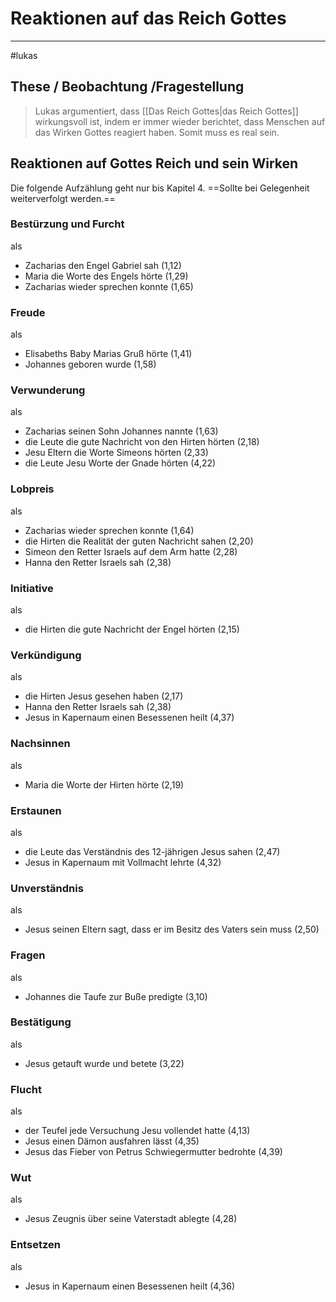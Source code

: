 # Reaktionen auf das Reich Gottes
---
#lukas 

## These / Beobachtung /Fragestellung

> Lukas argumentiert, dass [[Das Reich Gottes|das Reich Gottes]] wirkungsvoll ist, indem er immer wieder berichtet, dass Menschen auf das Wirken Gottes reagiert haben. Somit muss es real sein.

## Reaktionen auf Gottes Reich und sein Wirken

Die folgende Aufzählung geht nur bis Kapitel 4. ==Sollte bei Gelegenheit weiterverfolgt werden.==

### Bestürzung und Furcht
als
- Zacharias den Engel Gabriel sah (1,12)
- Maria die Worte des Engels hörte (1,29)
- Zacharias wieder sprechen konnte (1,65)

### Freude
als
- Elisabeths Baby Marias Gruß hörte (1,41)
- Johannes geboren wurde (1,58)

### Verwunderung
als
- Zacharias seinen Sohn Johannes nannte (1,63)
- die Leute die gute Nachricht von den Hirten hörten (2,18)
- Jesu Eltern die Worte Simeons hörten (2,33)
- die Leute Jesu Worte der Gnade hörten (4,22)

### Lobpreis
als
- Zacharias wieder sprechen konnte (1,64)
- die Hirten die Realität der guten Nachricht sahen (2,20)
- Simeon den Retter Israels auf dem Arm hatte (2,28)
- Hanna den Retter Israels sah (2,38)

### Initiative
als
- die Hirten die gute Nachricht der Engel hörten (2,15)

### Verkündigung
als
- die Hirten Jesus gesehen haben (2,17)
- Hanna den Retter Israels sah (2,38)
- Jesus in Kapernaum einen Besessenen heilt (4,37)

### Nachsinnen
als
- Maria die Worte der Hirten hörte (2,19)

### Erstaunen
als
- die Leute das Verständnis des 12-jährigen Jesus sahen (2,47)
- Jesus in Kapernaum mit Vollmacht lehrte (4,32)

### Unverständnis
als
- Jesus seinen Eltern sagt, dass er im Besitz des Vaters sein muss (2,50)

### Fragen
als
- Johannes die Taufe zur Buße predigte (3,10)

### Bestätigung
als
- Jesus getauft wurde und betete (3,22)

### Flucht
als
- der Teufel jede Versuchung Jesu vollendet hatte (4,13)
- Jesus einen Dämon ausfahren lässt (4,35)
- Jesus das Fieber von Petrus Schwiegermutter bedrohte (4,39)

### Wut
als
- Jesus Zeugnis über seine Vaterstadt ablegte (4,28)

### Entsetzen
als
- Jesus in Kapernaum einen Besessenen heilt (4,36)